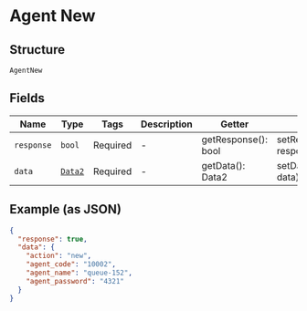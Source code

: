 
# Agent New

## Structure

`AgentNew`

## Fields

| Name | Type | Tags | Description | Getter | Setter |
|  --- | --- | --- | --- | --- | --- |
| `response` | `bool` | Required | - | getResponse(): bool | setResponse(bool response): void |
| `data` | [`Data2`](../../doc/models/data-2.md) | Required | - | getData(): Data2 | setData(Data2 data): void |

## Example (as JSON)

```json
{
  "response": true,
  "data": {
    "action": "new",
    "agent_code": "10002",
    "agent_name": "queue-152",
    "agent_password": "4321"
  }
}
```

